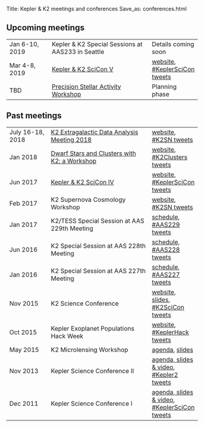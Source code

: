 Title: Kepler & K2 meetings and conferences
Save_as: conferences.html


## Upcoming meetings


<table class="table table-striped table-hover" style="max-width:55em;">
  <tr>
    <td style="width: 9em;">Jan 6-10, 2019</td>
    <td style="width: 25em;">Kepler & K2 Special Sessions at AAS233 in Seattle</td>
    <td>Details coming soon</td>
  </tr>

  <tr>
    <td style="width: 9em;">Mar 4-8, 2019</td>
    <td style="width: 25em;"><a href=scicon-2019/index.html>Kepler &amp; K2 SciCon V</a></td>
    <td><a
    href=scicon-2019/index.html>website</a>, <a href="https://twitter.com/search?q=%23KeplerSciCon">#KeplerSciCon tweets</a></td>
  </tr>

  <tr>
    <td style="width: 9em;">TBD</td>
    <td style="width: 25em;"><a href=precision-stellar-activity/index.html>Precision Stellar Activity Workshop</a></td>
    <td>Planning phase</td>
  </tr>

</table>


## Past meetings

<table class="table table-striped table-hover" style="max-width:55em;">
  <tr>
    <td style="width: 9em;">July 16-18, 2018</td>
    <td style="width: 25em;"><a href='extragalactic2018'>K2 Extragalactic Data Analysis Meeting 2018</a></td>
    <td><a
    href='extragalactic2018'>website</a>, <a href="https://twitter.com/search?q=%23K2SN">#K2SN tweets</a></td>
  </tr>

  <tr>
    <td style="width: 9em;">Jan 2018</td>
    <td style="width: 25em;"><a href='cluster-workshop'>Dwarf Stars and Clusters with K2: a Workshop</a></td>
    <td><a
    href='cluster-workshop'>website</a>, <a href="https://twitter.com/search?q=%23K2Workshop">#K2Clusters tweets</a></td>
  </tr>

  <tr>
    <td style="width: 9em;">Jun 2017</td>
    <td style="width: 25em;"><a href='scicon4'>Kepler &amp; K2 SciCon IV</a></td>
    <td><a
    href='scicon4'>website</a>, <a href="https://twitter.com/search?q=%23KeplerSciCon">#KeplerSciCon tweets</a></td>
  </tr>

  <tr>
    <td style="width: 9em;">Feb 2017</td>
    <td style="width: 25em;">K2 Supernova Cosmology Workshop</td>
    <td><a href='supernova-experiment/#k2-supernova-workshop'>website</a>, <a href="https://twitter.com/search?q=%23K2SN">#K2SN tweets</a></td>
	</tr>

  <tr>
    <td style="width: 9em;">Jan 2017</td>
    <td style="width: 25em;">K2/TESS Special Session at AAS 229th Meeting</td>
    <td><a
    href='k2-tess-splinter-session-at-aas229-on-4-jan-2017'>schedule</a>,
    <a href="https://twitter.com/search?q=%23AAS229">#AAS229 tweets</a></td>
  </tr>

  <tr>
    <td style="width: 9em;">Jun 2016</td>
    <td style="width: 20em;">K2 Special Session at  AAS 228th Meeting</td>
    <td><a
    href="k2-special-session-at-aas228-on-13-jun-2016.html">schedule</a>,
    <a href="https://twitter.com/search?q=%23AAS228">#AAS228 tweets</a></td>
	</tr>

 <tr>
    <td style="width: 9em;"> Jan 2016</td>
    <td style="width: 20em;">K2 Special Session at AAS 227th Meeting </td>
    <td><a
    href="/k2-special-session-at-aas227-on-5-jan-2016.html">schedule</a>,
    <a href="https://twitter.com/search?q=%23AAS227">#AAS227 tweets</a></td>
	</tr>

  <tr>
    <td style="width: 9em;">Nov 2015</td>
    <td style="width: 20em;">K2 Science Conference</td>
    <td><a href="http://lcogt.net/k2scicon/">website</a>, <a href="http://lcogt.net/k2scicon-talks/">slides</a>, <a href="https://twitter.com/search?q=%23K2SciCon">#K2SciCon tweets</a></td>
  </tr>

  <tr>
    <td style="width: 9em;">Oct 2015</td>
    <td style="width: 20em;">Kepler Exoplanet Populations Hack Week</td>
    <td><a href="/KeplerHackWeek/">website</a>, <a href="https://twitter.com/search?q=%23KeplerHack">#KeplerHack tweets</a>
    </td>
	</tr>

  <tr>
    <td style="width: 9em;">May 2015</td>
    <td style="width: 20em;">K2 Microlensing Workshop</td>
    <td>
      <a href="/K2MicrolensingWorkshop/Agenda/">agenda</a>,
      <a href="https://www.dropbox.com/sh/by07zmun9e9m7l7/AABvWyEtYOpRbxLVDqvLsgKRa?dl=0">slides</a>
    </td>
  </tr>

  <tr>
    <td>Nov 2013</td>
    <td>Kepler Science Conference II</td>
    <td>
      <a
    href="http://nexsci.caltech.edu/conferences/KeplerII/agenda.shtml">agenda,
    slides &amp; video</a>, <a href="https://twitter.com/search?q=%23Kepler2">#Kepler2 tweets</a>
    </td>
  </tr>

  <tr>
    <td>Dec 2011</td>
    <td>Kepler Science Conference I</td>
    <td>
      <a
    href="https://web.archive.org/web/20170321013528/http://kepler.nasa.gov/Science/ForScientists/keplerconference/2011sessions/">agenda,
    slides &amp; video</a>, <a href="https://twitter.com/search?q=%23KeplerSciCon">#KeplerSciCon tweets</a>
    </td>
  </tr>

</table>
